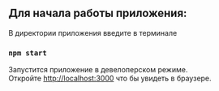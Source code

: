 ## Для начала работы приложения:

В директории приложения введите в терминале

### `npm start`

Запустится приложение в девелоперском режиме.<br />
Откройте [http://localhost:3000](http://localhost:3000) что бы увидеть в браузере.
